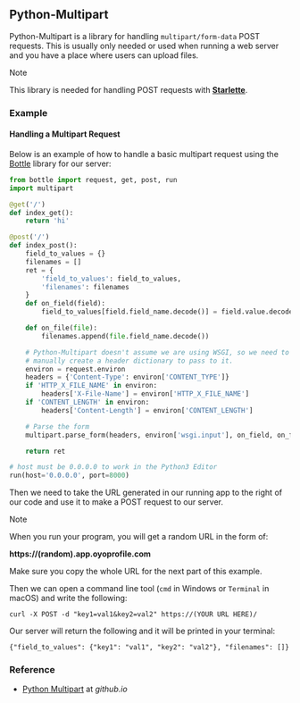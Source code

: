 ## Python-Multipart

Python-Multipart is a library for handling `multipart/form-data` POST requests. This is usually only needed or used when running a web server and you have a place where users can upload files.

<div class="notebox notebox-info">
    <p class="notebox-title">
        Note
    </p>
    <p>
        This library is needed for handling POST requests with 
        <a href="../starlette"><b>Starlette</b></a>.
    </p>
</div>

### Example

#### Handling a Multipart Request

Below is an example of how to handle a basic multipart request using the [Bottle](../bottle) library for our server:

```python
from bottle import request, get, post, run
import multipart

@get('/')
def index_get():
    return 'hi'

@post('/')
def index_post():
    field_to_values = {}
    filenames = []
    ret = {
        'field_to_values': field_to_values,
        'filenames': filenames
    }
    def on_field(field):
        field_to_values[field.field_name.decode()] = field.value.decode()

    def on_file(file):
        filenames.append(file.field_name.decode())

    # Python-Multipart doesn't assume we are using WSGI, so we need to
    # manually create a header dictionary to pass to it.
    environ = request.environ
    headers = {'Content-Type': environ['CONTENT_TYPE']}
    if 'HTTP_X_FILE_NAME' in environ:
        headers['X-File-Name'] = environ['HTTP_X_FILE_NAME']
    if 'CONTENT_LENGTH' in environ:
        headers['Content-Length'] = environ['CONTENT_LENGTH']

    # Parse the form
    multipart.parse_form(headers, environ['wsgi.input'], on_field, on_file)

    return ret

# host must be 0.0.0.0 to work in the Python3 Editor
run(host='0.0.0.0', port=8000)
```

Then we need to take the URL generated in our running app to the right of our code and use it to make a POST request to our server.

<div class="notebox notebox-info">
    <p class="notebox-title">
        Note
    </p>
    <p>
        When you run your program, you will get a random URL in the form of:
    </p>
    <p>
        <b>https://(random).app.oyoprofile.com</b>
    </p>
    <p>
        Make sure you copy the whole URL for the next part of this example.
    </p>
</div>

Then we can open a command line tool (`cmd` in Windows or `Terminal` in macOS) and write the following:

```text
curl -X POST -d "key1=val1&key2=val2" https://(YOUR URL HERE)/
```

Our server will return the following and it will be printed in your terminal:

```text
{"field_to_values": {"key1": "val1", "key2": "val2"}, "filenames": []}
```

### Reference

-   [Python Multipart](https://andrew-d.github.io/python-multipart/index.html) at _github.io_
